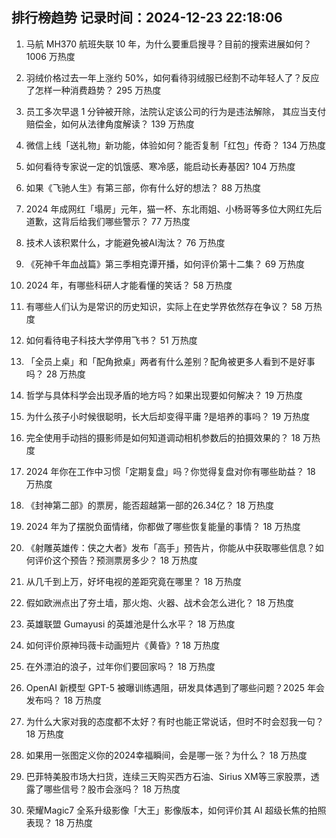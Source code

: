 
## 排行榜趋势 记录时间：2024-12-23 22:18:06
  
  1. 马航 MH370 航班失联 10 年，为什么要重启搜寻？目前的搜索进展如何？ 1006 万热度
    
  2. 羽绒价格过去一年上涨约 50%，如何看待羽绒服已经割不动年轻人了？反应了怎样一种消费趋势？ 295 万热度
    
  3. 员工多次早退 1 分钟被开除，法院认定该公司的行为是违法解除， 其应当支付赔偿金，如何从法律角度解读？ 139 万热度
    
  4. 微信上线「送礼物」新功能，体验如何？能否复制「红包」传奇？ 134 万热度
    
  5. 如何看待专家说一定的饥饿感、寒冷感，能启动长寿基因? 104 万热度
    
  6. 如果《飞驰人生》有第三部，你有什么好的想法？ 88 万热度
    
  7. 2024 年成网红「塌房」元年，猫一杯、东北雨姐、小杨哥等多位大网红先后道歉，这背后给我们哪些警示？ 77 万热度
    
  8. 技术人该积累什么，才能避免被AI淘汰？ 76 万热度
    
  9. 《死神千年血战篇》第三季相克谭开播，如何评价第十二集？ 69 万热度
    
  10. 2024 年，有哪些科研人才能看懂的笑话？ 58 万热度
    
  11. 有哪些人们认为是常识的历史知识，实际上在史学界依然存在争议？ 58 万热度
    
  12. 如何看待电子科技大学停用飞书？ 51 万热度
    
  13. 「全员上桌」和「配角掀桌」两者有什么差别？配角被更多人看到不是好事吗？ 28 万热度
    
  14. 哲学与具体科学会出现矛盾的地方吗？如果出现要如何解决？ 19 万热度
    
  15. 为什么孩子小时候很聪明，长大后却变得平庸 ​?是培养的事吗？ 19 万热度
    
  16. 完全使用手动挡的摄影师是如何知道调动相机参数后的拍摄效果的？ 18 万热度
    
  17. 2024 年你在工作中习惯「定期复盘」吗？你觉得复盘对你有哪些助益？ 18 万热度
    
  18. 《封神第二部》的票房，能否超越第一部的26.34亿？ 18 万热度
    
  19. 2024 年为了摆脱负面情绪，你都做了哪些恢复能量的事情？ 18 万热度
    
  20. 《射雕英雄传：侠之大者》发布「高手」预告片，你能从中获取哪些信息？如何评价这个预告？预测票房多少？ 18 万热度
    
  21. 从几千到上万，好坏电视的差距究竟在哪里？ 18 万热度
    
  22. 假如欧洲点出了夯土墙，那火炮、火器、战术会怎么进化？ 18 万热度
    
  23. 英雄联盟 Gumayusi 的英雄池是什么水平？ 18 万热度
    
  24. 如何评价原神玛薇卡动画短片《黄昏》? 18 万热度
    
  25. 在外漂泊的浪子，过年你们要回家吗？ 18 万热度
    
  26. OpenAI 新模型 GPT-5 被曝训练遇阻，研发具体遇到了哪些问题？2025 年会发布吗？ 18 万热度
    
  27. 为什么大家对我的态度都不太好？有时也能正常说话，但时不时会怼我一句？ 18 万热度
    
  28. 如果用一张图定义你的2024幸福瞬间，会是哪一张？为什么？ 18 万热度
    
  29. 巴菲特美股市场大扫货，连续三天购买西方石油、Sirius XM等三家股票，透露了哪些信号？股市会涨吗？ 18 万热度
    
  30. 荣耀Magic7 全系升级影像「大王」影像版本，如何评价其 AI 超级长焦的拍照表现？ 18 万热度
    